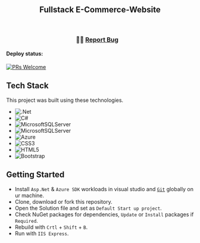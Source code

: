 <h2 align="center">
  Fullstack E-Commerce-Website<br/>
</h2>

<br/>

<h3 align="center">
    <span className="wave" role="img" aria-labelledby="wave">
                  👋🏻
    <a href="https://github.com/AsimFaiaz/E-Commerce-Website/issues">Report Bug</a> &nbsp; &nbsp;
</h3>

#### Deploy status:
[![PRs Welcome](https://img.shields.io/badge/PRs-welcome-brightgreen.svg?style=flat-square)](http://makeapullrequest.com)

## Tech Stack
This project was built using these technologies.
- ![.Net](https://img.shields.io/badge/.NET-5C2D91?style=for-the-badge&logo=.net&logoColor=white)
- ![C#](https://img.shields.io/badge/c%23-%23239120.svg?style=for-the-badge&logo=c-sharp&logoColor=white)
- ![MicrosoftSQLServer](https://img.shields.io/badge/Microsoft%20SQL%20Server-CC2927?style=for-the-badge&logo=microsoft%20sql%20server&logoColor=white)
- ![MicrosoftSQLServer](https://img.shields.io/badge/Microsoft%20SQL%20Server-CC2927?style=for-the-badge&logo=microsoft%20sql%20server&logoColor=white)
- ![Azure](https://img.shields.io/badge/azure-%230072C6.svg?style=for-the-badge&logo=microsoftazure&logoColor=white)
- ![CSS3](https://img.shields.io/badge/css3-%231572B6.svg?style=for-the-badge&logo=css3&logoColor=white)
- ![HTML5](https://img.shields.io/badge/html5-%23E34F26.svg?style=for-the-badge&logo=html5&logoColor=white)
- ![Bootstrap](https://img.shields.io/badge/bootstrap-%23563D7C.svg?style=for-the-badge&logo=bootstrap&logoColor=white)

## Getting Started
- Install `Asp.Net` & `Azure SDK` workloads in visual studio and <a href="https://git-scm.com/downloads" target="_blank">`Git`</a> globally on ur machine.
- Clone, download or fork this repository.
- Open the Solution file and set as `Default Start up project`.
- Check NuGet packages for dependencies, `Update` or `Install` packages if `Required`.
- Rebuild with `Crtl` + `Shift` + `B`.
- Run with `IIS Express`.

